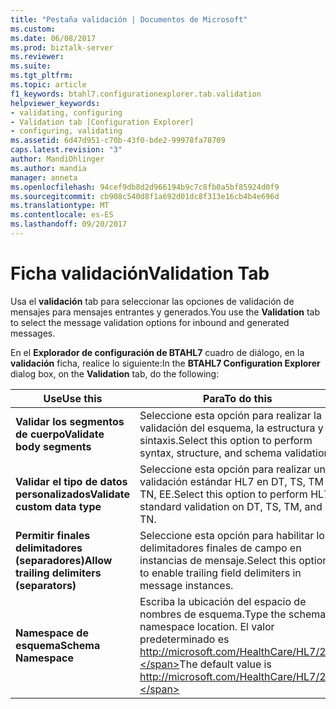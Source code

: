 ```yaml
---
title: "Pestaña validación | Documentos de Microsoft"
ms.custom: 
ms.date: 06/08/2017
ms.prod: biztalk-server
ms.reviewer: 
ms.suite: 
ms.tgt_pltfrm: 
ms.topic: article
f1_keywords: btahl7.configurationexplorer.tab.validation
helpviewer_keywords:
- validating, configuring
- Validation tab [Configuration Explorer]
- configuring, validating
ms.assetid: 6d47d951-c70b-43f0-bde2-99978fa78709
caps.latest.revision: "3"
author: MandiOhlinger
ms.author: mandia
manager: anneta
ms.openlocfilehash: 94cef9db8d2d966194b9c7c8fb0a5bf85924d0f9
ms.sourcegitcommit: cb908c540d8f1a692d01dc8f313e16cb4b4e696d
ms.translationtype: MT
ms.contentlocale: es-ES
ms.lasthandoff: 09/20/2017
---
```

# <a name="validation-tab"></a><span data-ttu-id="4ecba-102">Ficha validación</span><span class="sxs-lookup"><span data-stu-id="4ecba-102">Validation Tab</span></span>
<span data-ttu-id="4ecba-103">Usa el **validación** tab para seleccionar las opciones de validación de mensajes para mensajes entrantes y generados.</span><span class="sxs-lookup"><span data-stu-id="4ecba-103">You use the **Validation** tab to select the message validation options for inbound and generated messages.</span></span>  
  
 <span data-ttu-id="4ecba-104">En el **Explorador de configuración de BTAHL7** cuadro de diálogo, en la **validación** ficha, realice lo siguiente:</span><span class="sxs-lookup"><span data-stu-id="4ecba-104">In the **BTAHL7 Configuration Explorer** dialog box, on the **Validation** tab, do the following:</span></span>  
  
|<span data-ttu-id="4ecba-105">Use</span><span class="sxs-lookup"><span data-stu-id="4ecba-105">Use this</span></span>|<span data-ttu-id="4ecba-106">Para</span><span class="sxs-lookup"><span data-stu-id="4ecba-106">To do this</span></span>|  
|--------------|----------------|  
|<span data-ttu-id="4ecba-107">**Validar los segmentos de cuerpo**</span><span class="sxs-lookup"><span data-stu-id="4ecba-107">**Validate body segments**</span></span>|<span data-ttu-id="4ecba-108">Seleccione esta opción para realizar la validación del esquema, la estructura y la sintaxis.</span><span class="sxs-lookup"><span data-stu-id="4ecba-108">Select this option to perform syntax, structure, and schema validation.</span></span>|  
|<span data-ttu-id="4ecba-109">**Validar el tipo de datos personalizados**</span><span class="sxs-lookup"><span data-stu-id="4ecba-109">**Validate custom data type**</span></span>|<span data-ttu-id="4ecba-110">Seleccione esta opción para realizar una validación estándar HL7 en DT, TS, TM y TN, EE.</span><span class="sxs-lookup"><span data-stu-id="4ecba-110">Select this option to perform HL7 standard validation on DT, TS, TM, and TN.</span></span>|  
|<span data-ttu-id="4ecba-111">**Permitir finales delimitadores (separadores)**</span><span class="sxs-lookup"><span data-stu-id="4ecba-111">**Allow trailing delimiters (separators)**</span></span>|<span data-ttu-id="4ecba-112">Seleccione esta opción para habilitar los delimitadores finales de campo en instancias de mensaje.</span><span class="sxs-lookup"><span data-stu-id="4ecba-112">Select this option to enable trailing field delimiters in message instances.</span></span>|  
|<span data-ttu-id="4ecba-113">**Namespace de esquema**</span><span class="sxs-lookup"><span data-stu-id="4ecba-113">**Schema Namespace**</span></span>|<span data-ttu-id="4ecba-114">Escriba la ubicación del espacio de nombres de esquema.</span><span class="sxs-lookup"><span data-stu-id="4ecba-114">Type the schema namespace location.</span></span> <span data-ttu-id="4ecba-115">El valor predeterminado es http://microsoft.com/HealthCare/HL7/2X.</span><span class="sxs-lookup"><span data-stu-id="4ecba-115">The default value is http://microsoft.com/HealthCare/HL7/2X.</span></span>|